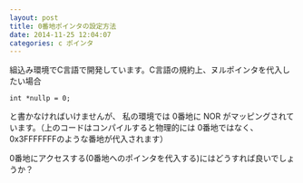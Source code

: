```yaml
---
layout: post
title: 0番地ポインタの設定方法
date: 2014-11-25 12:04:07
categories: c ポインタ
---
```

<p>組込み環境でC言語で開発しています。C言語の規約上、ヌルポインタを代入したい場合</p>

```
int *nullp = 0;
```

<p>と書かなければいけませんが、 私の環境では 0番地に NOR がマッピングされています。（上のコードはコンパイルすると物理的には 0番地ではなく、0x3FFFFFFFのような番地が代入されます）</p>

<p>0番地にアクセスする(0番地へのポインタを代入する)にはどうすれば良いでしょうか？</p>
